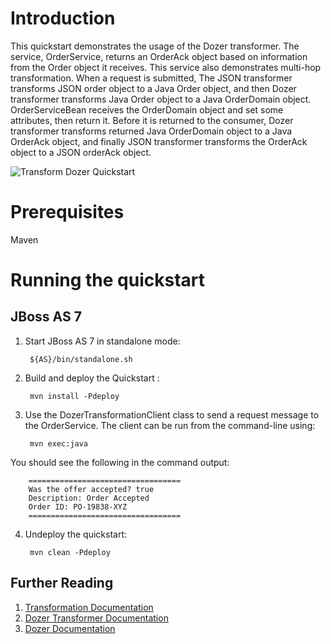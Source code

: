 Introduction
============
This quickstart demonstrates the usage of the Dozer transformer.  The service, OrderService, 
returns an OrderAck object based on information from the Order object it receives.
This service also demonstrates multi-hop transformation. When a request is submitted,
The JSON transformer transforms JSON order object to a Java Order object, and then
Dozer transformer transforms Java Order object to a Java OrderDomain object.
OrderServiceBean receives the OrderDomain object and set some attributes, then return it.
Before it is returned to the consumer, Dozer transformer transforms returned Java OrderDomain
object to a Java OrderAck object, and finally JSON transformer transforms the OrderAck object
to a JSON orderAck object.

![Transform Dozer Quickstart](https://github.com/jboss-switchyard/quickstarts/raw/master/transform-dozer/transform-dozer.jpg)


Prerequisites
=============
Maven

Running the quickstart
======================

JBoss AS 7
----------
1. Start JBoss AS 7 in standalone mode:

        ${AS}/bin/standalone.sh

2. Build and deploy the Quickstart :

        mvn install -Pdeploy

3. Use the DozerTransformationClient class to send a request message to the OrderService.  The client can be run from the command-line using:

        mvn exec:java

You should see the following in the command output:
```
    ==================================
    Was the offer accepted? true
    Description: Order Accepted
    Order ID: PO-19838-XYZ
    ==================================
```

4. Undeploy the quickstart:

        mvn clean -Pdeploy

## Further Reading

1. [Transformation Documentation](https://docs.jboss.org/author/display/SWITCHYARD/Transformation)
2. [Dozer Transformer Documentation](https://docs.jboss.org/author/display/SWITCHYARD/Dozer+Transformer)
3. [Dozer Documentation](http://dozer.sourceforge.net/)

